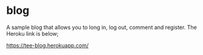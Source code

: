 # blog
 A sample blog that allows you to long in, log out, comment and register.
The Heroku link is below;

https://tee-blog.herokuapp.com/
